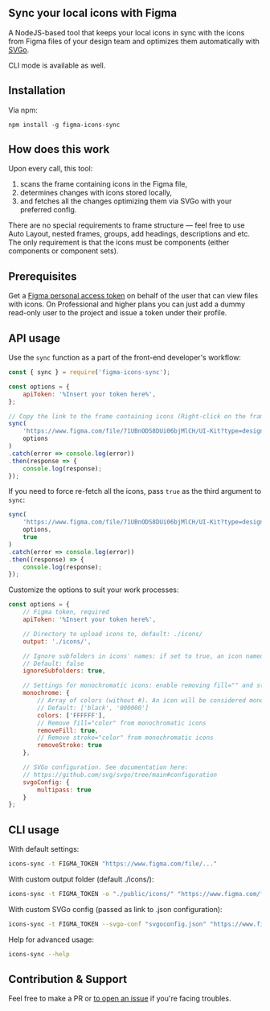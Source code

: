 ## Sync your local icons with Figma
A NodeJS-based tool that keeps your local icons in sync with the icons from Figma files of your design team and optimizes them automatically with [SVGo](https://github.com/svg/svgo/tree/main).

CLI mode is available as well. 

## Installation
Via npm:
```
npm install -g figma-icons-sync
```

## How does this work
Upon every call, this tool: 
1. scans the frame containing icons in the Figma file,
2. determines changes with icons stored locally,
3. and fetches all the changes optimizing them via SVGo with your preferred config.

There are no special requirements to frame structure — feel free to use Auto Layout, nested frames, groups, add headings, descriptions and etc.
The only requirement is that the icons must be components (either components or component sets).

## Prerequisites
Get a [Figma personal access token](https://www.figma.com/developers/api#access-tokens) on behalf of the user that can view files with icons.
On Professional and higher plans you can just add a dummy read-only user to the project and issue a token under their profile.

## API usage
Use the `sync` function as a part of the front-end developer's workflow:
```javascript
const { sync } = require('figma-icons-sync');

const options = {
    apiToken: '%Insert your token here%',
};

// Copy the link to the frame containing icons (Right-click on the frame in Figma → Copy link) and pass it as the first arg:
sync(
    'https://www.figma.com/file/71UBnODS8DUi06bjMlCH/UI-Kit?type=design&node-id=4909-11807', 
    options
)
.catch(error => console.log(error))
.then(response => { 
    console.log(response);
});
```

If you need to force re-fetch all the icons, pass `true` as the third argument to `sync`:
```javascript
sync(
    'https://www.figma.com/file/71UBnODS8DUi06bjMlCH/UI-Kit?type=design&node-id=4909-11807', 
    options,
    true
)
.catch(error => console.log(error))
.then((response) => { 
    console.log(response);
});
```

Customize the options to suit your work processes:
```javascript
const options = {
    // Figma token, required
    apiToken: '%Insert your token here%',

    // Directory to upload icons to, default: ./icons/
    output: './icons/',

    // Ignore subfolders in icons' names: if set to true, an icon named «socials/facebook» will be placed in the «socials» subfolder
    // Default: false
    ignoreSubfolders: true,

    // Settings for monochromatic icons: enable removing fill="" and stroke="" attributes so you can control them with CSS
    monochrome: {
        // Array of colors (without #). An icon will be considered monochrome if it is filled only with one of these colors.
        // Default: ['black', '000000']
        colors: ['FFFFFF'],
        // Remove fill="color" from monochromatic icons
        removeFill: true,
        // Remove stroke="color" from monochromatic icons
        removeStroke: true
    },

    // SVGo configuration. See documentation here:
    // https://github.com/svg/svgo/tree/main#configuration
    svgoConfig: {
        multipass: true
    }
};
```

## CLI usage
With default settings:
```bash
icons-sync -t FIGMA_TOKEN "https://www.figma.com/file/..."
```
With custom output folder (default ./icons/):
```bash
icons-sync -t FIGMA_TOKEN -o "./public/icons/" "https://www.figma.com/file/..."
```
With custom SVGo config (passed as link to .json configuration):
```bash
icons-sync -t FIGMA_TOKEN --svgo-conf "svgoconfig.json" "https://www.figma.com/file/..."
```
Help for advanced usage:
```bash
icons-sync --help
```

## Contribution & Support
Feel free to make a PR or [to open an issue](https://github.com/brucefoster/figma-icons-sync/issues/new) if you're facing troubles.